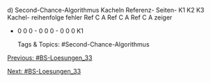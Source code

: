 d) Second-Chance-Algorithmus
Kacheln
Referenz- Seiten- K1 K2 K3 Kachel-
reihenfolge fehler Ref C A Ref C A Ref C A zeiger
- 0 0 0 - 0 0 0 - 0 0 0 K1

   Tags & Topics:
   #Second-Chance-Algorithmus

[Previous: #BS-Loesungen_33](BS-Loesungen_33.md)

[Next: #BS-Loesungen_33](BS-Loesungen_33.md)